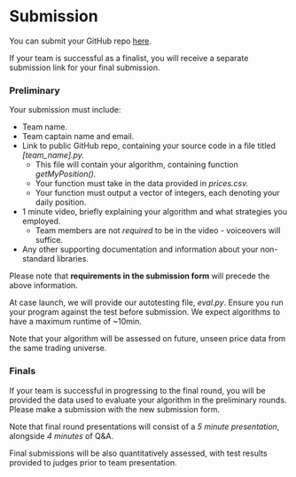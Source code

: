 # Submission

You can submit your GitHub repo [here](https://docs.google.com/forms/d/1ob93KtRs64805ReBImVRcpZ2qdcf0wan8KVg65bRB_4/edit?no_redirect=true).

If your team is successful as a finalist, you will receive a separate submission link for your final submission.


### Preliminary

Your submission must include:

- Team name.
- Team captain name and email.
- Link to public GitHub repo, containing your source code in a file titled *[team_name].py.*
    - This file will contain your algorithm, containing function *getMyPosition().*
    - Your function must take in the data provided in *prices.csv.*
    - Your function must output a vector of integers, each denoting your daily position.
- 1 minute video, briefly explaining your algorithm and what strategies you employed.
    - Team members are not *required* to be in the video - voiceovers will suffice.
- Any other supporting documentation and information about your non-standard libraries.

Please note that **requirements in the submission form** will precede the above information.

At case launch, we will provide our autotesting file, *eval.py*. Ensure you run your program against the test before submission. We expect algorithms to have a maximum runtime of ~10min.

Note that your algorithm will be assessed on future, unseen price data from the same trading universe. 



### Finals

If your team is successful in progressing to the final round, you will be provided the data used to evaluate your algorithm in the preliminary rounds. Please make a submission with the new submission form.

Note that final round presentations will consist of a *5 minute presentation*, alongside *4 minutes* of Q&A.

Final submissions will be also quantitatively assessed, with test results provided to judges prior to team presentation.